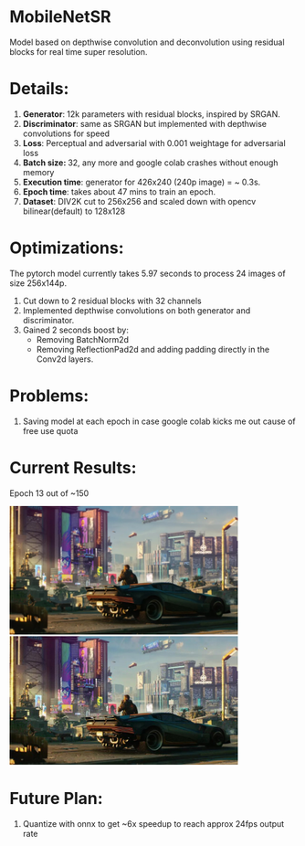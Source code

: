 # MobileNetSR

Model based on depthwise convolution and deconvolution using residual blocks for real time super resolution. 

# Details:

1. <b>Generator</b>: 12k parameters with residual blocks, inspired by SRGAN.
2. <b>Discriminator</b>: same as SRGAN but implemented with depthwise convolutions for speed
3. <b>Loss</b>: Perceptual and adversarial with 0.001 weightage for adversarial loss
4. <b>Batch size: </b>32, any more and google colab crashes without enough memory
5. <b>Execution time</b>: generator for 426x240 (240p image) = ~ 0.3s.
6. <b>Epoch time</b>: takes about 47 mins to train an epoch.
7. <b>Dataset</b>: DIV2K cut to 256x256 and scaled down with opencv bilinear(default) to 128x128

# Optimizations:

The pytorch model currently takes 5.97 seconds to process 24 images of size 256x144p.

1. Cut down to 2 residual blocks with 32 channels
1. Implemented depthwise convolutions on both generator and discriminator.
1. Gained 2 seconds boost by:
    * Removing BatchNorm2d
    * Removing ReflectionPad2d and adding padding directly in the Conv2d layers.

# Problems:

1. Saving model at each epoch in case google colab kicks me out cause of free use quota 

# Current Results:

Epoch 13 out of ~150

<img src="https://github.com/Manjunatha-b/MobileNetSR/blob/master/Results/bilinear.jpg" width="400">
<img src="https://github.com/Manjunatha-b/MobileNetSR/blob/master/Results/13.jpg" width="400">


# Future Plan:

1. Quantize with onnx to get ~6x speedup to reach approx 24fps output rate 